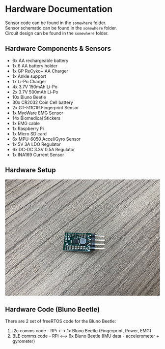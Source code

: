 # Hardware Documentation

Sensor code can be found in the `somewhere` folder.  
Sensor schematic can be found in the `somewhere` folder.  
Circuit design can be found in the `somewhere` folder.  

## Hardware Components & Sensors
- 6x AA rechargeable battery
- 1x 6 AA battery holder
- 1x GP ReCyko+ AA Charger
- 1x Ankle support
- 1x Li-Po Charger
- 4x 3.7V 150mAh Li-Po
- 2x 3.7V 500mAh Li-Po
- 10x Bluno Beetle
- 30x CR2032 Coin Cell battery
- 2x GT-511C1R Fingerprint Sensor
- 1x MyoWare EMG Sensor
- 14x Biomedical Stickers
- 1x EMG cable
- 1x Raspberry Pi
- 1x Micro SD card
- 6x MPU-6050 Accel/Gyro Sensor
- 1x 5V 3A LDO Regulator
- 6x DC-DC 3.3V 0.5A Regulator
- 1x INA169 Current Sensor

## Hardware Setup  
![Pololu DC-DC 3.3V 500mA Regulator](./images/dcdc-regulator.JPG)

## Hardware Code (Bluno Beetle)  
There are 2 set of freeRTOS code for the Bluno Beetle:  
1. i2c comms code - RPi <--> 1x Bluno Beetle (Fingerprint, Power, EMG)
2. BLE comms code - RPi <--> 6x Bluno Beetle (IMU data - accelerometer + gyrometer)